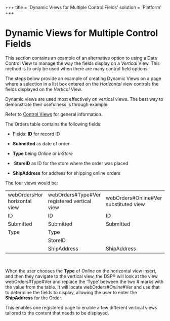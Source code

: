 +++
title = 'Dynamic Views for Multiple Control Fields'
solution = 'Platform'
+++

# Dynamic Views for Multiple Control Fields

This section contains an example of an alternative option to using a
Data Control View to manage the way the fields display on a *Vertical*
View. This method is to only be used when there are many control field
options.

The steps below provide an example of creating Dynamic Views on a page
where a selection in a list box entered on the *Horizontal* view
controls the fields displayed on the *Vertical* View.

Dynamic views are used most effectively on vertical views. The best way
to demonstrate their usefulness is through example.

Refer to [Control Views](Control_Views) for general information.

The Orders table contains the following fields:

  - Fields: **ID** for record ID

  - **Submitted** as date of order

  - **Type** being *Online* or *InStore*

  -  **StoreID** as ID for the store where the order was placed

  - **ShipAddress** for address for shipping online orders

The four views would
be:

|                              |                                               |                                         |                                          |
| ---------------------------- | --------------------------------------------- | --------------------------------------- | ---------------------------------------- |
| webOrdersHor horizontal view | webOrders\#Type\#Ver registered vertical view | webOrders\#Online\#Ver substituted view | webOrders\#InStore\#Ver substituted view |
| ID                           | ID                                            | ID                                      | ID                                       |
| Submitted                    | Submitted                                     | Submitted                               | Submitted                                |
| Type                         | Type                                          |                                         |                                          |
|                              | StoreID                                       |                                         | StoreID                                  |
|                              | ShipAddress                                   | ShipAddress                             |                                          |

 

When the user chooses the **Type** of *Online* on the horizontal view
insert, and then they navigate to the vertical view, the DSP® will look
at the view webOrders\#Type\#Ver and replace the ‘Type’ between the two
\# marks with the value from the table. It will locate
webOrders\#*Online*\#Ver and use that to determine the fields to
display, allowing the user to enter the **ShipAddress** for the Order.

This enables one registered page to enable a few different vertical
views tailored to the content that needs to be displayed.
